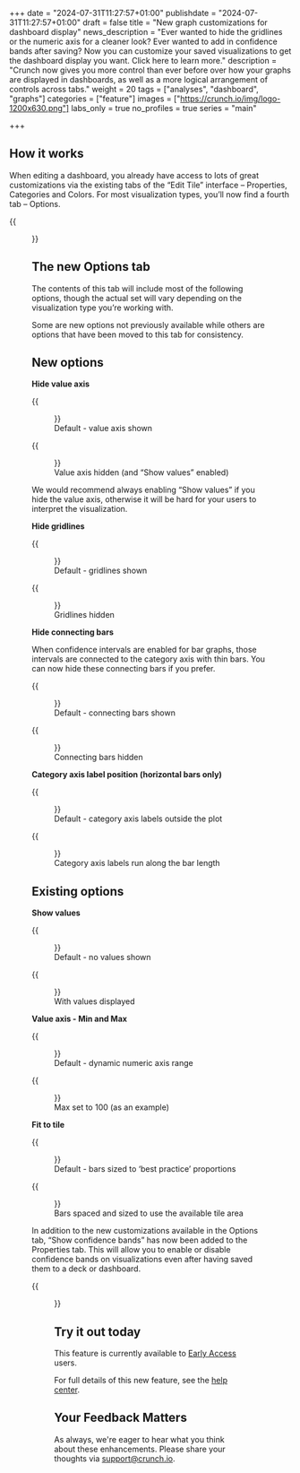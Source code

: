 +++
date = "2024-07-31T11:27:57+01:00"
publishdate = "2024-07-31T11:27:57+01:00"
draft = false
title = "New graph customizations for dashboard display"
news_description = "Ever wanted to hide the gridlines or the numeric axis for a cleaner look? Ever wanted to add in confidence bands after saving? Now you can customize your saved visualizations to get the dashboard display you want. Click here to learn more."
description = "Crunch now gives you more control than ever before over how your graphs are displayed in dashboards, as well as a more logical arrangement of controls across tabs."
weight = 20
tags = ["analyses", "dashboard", "graphs"]
categories = ["feature"]
images = ["https://crunch.io/img/logo-1200x630.png"]
labs_only = true
no_profiles = true
series = "main"

+++

## How it works

When editing a dashboard, you already have access to lots of great customizations via the existing tabs of the “Edit Tile” interface – Properties, Categories and Colors. For most visualization types, you’ll now find a fourth tab – Options.

{{<figure src="https://player-crunch-io.s3.amazonaws.com/help-crunch-io/screenshots/options_tab.png" class="img-fluid center">}}

## The new Options tab

The contents of this tab will include most of the following options, though the actual set will vary depending on the visualization type you’re working with.

Some are new options not previously available while others are options that have been moved to this tab for consistency.

## New options

**Hide value axis**
<div class="container">
  <div class="row">
    <div class="col-md-6">
      {{<figure src="https://player-crunch-io.s3.amazonaws.com/help-crunch-io/screenshots/bar-customization-option-01.png" class="img-fluid-col-2 max-width-img-md">}}
      <figcaption class="img-caption">Default - value axis shown</figcaption>
    </div>
    <div class="col-md-6">
      {{<figure src="https://player-crunch-io.s3.amazonaws.com/help-crunch-io/screenshots/bar-customization-option-02.png" class="img-fluid-col-2 max-width-img-md">}}
      <figcaption class="img-caption">Value axis hidden (and “Show values” enabled)</figcaption>
    </div>
  </div>
</div>

We would recommend always enabling “Show values” if you hide the value axis, otherwise it will be hard for your users to interpret the visualization.

**Hide gridlines**

<div class="container">
  <div class="row">
    <div class="col-md-6">
      {{<figure src="https://player-crunch-io.s3.amazonaws.com/help-crunch-io/screenshots/bar-customization-option-03.png" class="img-fluid-col-2 max-width-img-md">}}
      <figcaption class="img-caption">Default - gridlines shown</figcaption>
    </div>
    <div class="col-md-6">
      {{<figure src="https://player-crunch-io.s3.amazonaws.com/help-crunch-io/screenshots/bar-customization-option-04.png" class="img-fluid-col-2 max-width-img-md">}}
      <figcaption class="img-caption">Gridlines hidden</figcaption>
    </div>
  </div>
</div>

**Hide connecting bars**

When confidence intervals are enabled for bar graphs, those intervals are connected to the category axis with thin bars. You can now hide these connecting bars if you prefer.

<div class="container">
  <div class="row">
    <div class="col-md-6">
      {{<figure src="https://player-crunch-io.s3.amazonaws.com/help-crunch-io/screenshots/bar-customization-option-07.png" class="img-fluid-col-2 max-width-img-md">}}
      <figcaption class="img-caption">Default - connecting bars shown</figcaption>
    </div>
    <div class="col-md-6">
      {{<figure src="https://player-crunch-io.s3.amazonaws.com/help-crunch-io/screenshots/bar-customization-option-08.png" class="img-fluid-col-2 max-width-img-md">}}
      <figcaption class="img-caption">Connecting bars hidden</figcaption>
    </div>
  </div>
</div>

**Category axis label position (horizontal bars only)**

<div class="container">
  <div class="row">
    <div class="col-md-6">
      {{<figure src="https://player-crunch-io.s3.amazonaws.com/help-crunch-io/screenshots/bar-customization-option-09.png" class="img-fluid-col-2 max-width-img-md">}}
      <figcaption class="img-caption">Default - category axis labels outside the plot</figcaption>
    </div>
    <div class="col-md-6">
      {{<figure src="https://player-crunch-io.s3.amazonaws.com/help-crunch-io/screenshots/bar-customization-option-10.png" class="img-fluid-col-2 max-width-img-md">}}
      <figcaption class="img-caption">Category axis labels run along the bar length</figcaption>
    </div>
  </div>
</div>

## Existing options

**Show values**

<div class="container">
  <div class="row">
    <div class="col-md-6">
      {{<figure src="https://player-crunch-io.s3.amazonaws.com/help-crunch-io/screenshots/bar-customization-option-11.png" class="img-fluid-col-2 max-width-img-md">}}
      <figcaption class="img-caption">Default - no values shown</figcaption>
    </div>
    <div class="col-md-6">
      {{<figure src="https://player-crunch-io.s3.amazonaws.com/help-crunch-io/screenshots/bar-customization-option-12.png" class="img-fluid-col-2 max-width-img-md">}}
      <figcaption class="img-caption">With values displayed</figcaption>
    </div>
  </div>
</div>

**Value axis - Min and Max**

<div class="container">
  <div class="row">
    <div class="col-md-6">
      {{<figure src="https://player-crunch-io.s3.amazonaws.com/help-crunch-io/screenshots/bar-customization-option-05.png" class="img-fluid-col-2 max-width-img-md">}}
      <figcaption class="img-caption">Default - dynamic numeric axis range</figcaption>
    </div>
    <div class="col-md-6">
      {{<figure src="https://player-crunch-io.s3.amazonaws.com/help-crunch-io/screenshots/bar-customization-option-06.png" class="img-fluid-col-2 max-width-img-md">}}
      <figcaption class="img-caption">Max set to 100 (as an example)</figcaption>
    </div>
  </div>
</div>

**Fit to tile**

<div class="container">
  <div class="row">
    <div class="col-md-6">
      {{<figure src="https://player-crunch-io.s3.amazonaws.com/help-crunch-io/screenshots/bar-customization-option-13.png" class="img-fluid-col-2 max-width-img-md">}}
      <figcaption class="img-caption">Default - bars sized to ‘best practice’ proportions</figcaption>
    </div>
    <div class="col-md-6">
      {{<figure src="https://player-crunch-io.s3.amazonaws.com/help-crunch-io/screenshots/bar-customization-option-14.png" class="img-fluid-col-2 max-width-img-md">}}
      <figcaption class="img-caption">Bars spaced and sized to use the available tile area</figcaption>
    </div>
  </div>
</div>

In addition to the new customizations available in the Options tab, “Show confidence bands” has now been added to the Properties tab. This will allow you to enable or disable confidence bands on visualizations even after having saved them to a deck or dashboard.

{{<figure src="https://player-crunch-io.s3.amazonaws.com/help-crunch-io/screenshots/show_confidence_bands_checkbox.png" class="img-fluid center">}}

## Try it out today

This feature is currently available to [Early Access](https://help.crunch.io/hc/en-us/articles/360040465331-How-to-enable-early-access) users.

For full details of this new feature, see the [help center](https://help.crunch.io/hc/en-us/articles/9414277417741-Customizing-dashboards-and-dashboard-tiles#h_01J3XVABPZWWMTWAJS4RZY23F8).

## Your Feedback Matters

As always, we're eager to hear what you think about these enhancements. Please share your thoughts via [support@crunch.io](mailto:support@crunch.io).
